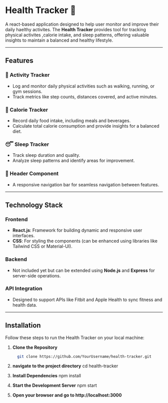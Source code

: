 # Health Tracker 🚀

A react-based application designed to help user monitor and improve their daily haelthy activites. The **Health Tracker** provides tool for tracking physical activites ,calorie intake, and sleep patterns, offering valuable insights to maintain a balanced and healthy lifestyle.

---

## **Features**

### 🏃 Activity Tracker
- Log and monitor daily physical activities such as walking, running, or gym sessions.
- Track metrics like step counts, distances covered, and active minutes.

### 🍎 Calorie Tracker
- Record daily food intake, including meals and beverages.
- Calculate total calorie consumption and provide insights for a balanced diet.

### 😴 Sleep Tracker
- Track sleep duration and quality.
- Analyze sleep patterns and identify areas for improvement.

### 📌 Header Component
- A responsive navigation bar for seamless navigation between features.

---

## **Technology Stack**

### **Frontend**
- **React.js**: Framework for building dynamic and responsive user interfaces.
- **CSS**: For styling the components (can be enhanced using libraries like Tailwind CSS or Material-UI).

### **Backend**
- Not included yet but can be extended using **Node.js** and **Express** for server-side operations.

### **API Integration**
- Designed to support APIs like Fitbit and Apple Health to sync fitness and health data.

---

## **Installation**

Follow these steps to run the Health Tracker on your local machine:

1. **Clone the Repository**
   ```bash
     git clone https://github.com/YourUsername/health-tracker.git

2. **navigate to the project directory**
    cd health-tracker

3. **Install Dependencies**
    npm install

4. **Start the Development Server**
    npm start

5. **Open your browser and go to http://localhost:3000**


















